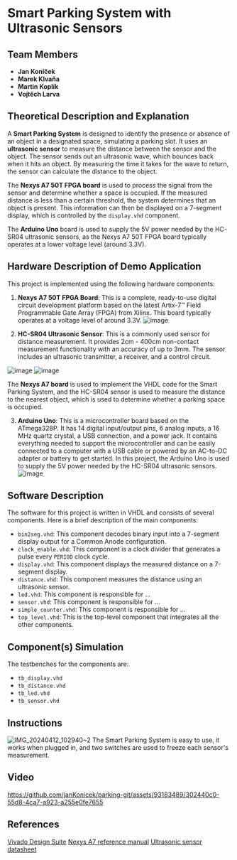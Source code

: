 # Smart Parking System with Ultrasonic Sensors

## Team Members
- **Jan Koníček**
- **Marek Klvaňa**
- **Martin Koplík**
- **Vojtěch Larva**

## Theoretical Description and Explanation
A **Smart Parking System** is designed to identify the presence or absence of an object in a designated space, simulating a parking slot. It uses an **ultrasonic sensor** to measure the distance between the sensor and the object. The sensor sends out an ultrasonic wave, which bounces back when it hits an object. By measuring the time it takes for the wave to return, the sensor can calculate the distance to the object.

The **Nexys A7 50T FPGA board** is used to process the signal from the sensor and determine whether a space is occupied. If the measured distance is less than a certain threshold, the system determines that an object is present. This information can then be displayed on a 7-segment display, which is controlled by the `display.vhd` component.

The **Arduino Uno** board is used to supply the 5V power needed by the HC-SR04 ultrasonic sensors, as the Nexys A7 50T FPGA board typically operates at a lower voltage level (around 3.3V).

## Hardware Description of Demo Application

This project is implemented using the following hardware components:

1. **Nexys A7 50T FPGA Board**: This is a complete, ready-to-use digital circuit development platform based on the latest Artix-7™ Field Programmable Gate Array (FPGA) from Xilinx. This board typically operates at a voltage level of around 3.3V.
![image](https://github.com/janKonicek/parking-git/assets/93183489/cbf24484-7c8d-4d5f-881c-a81818e93501)

2. **HC-SR04 Ultrasonic Sensor**: This is a commonly used sensor for distance measurement. It provides 2cm - 400cm non-contact measurement functionality with an accuracy of up to 3mm. The sensor includes an ultrasonic transmitter, a receiver, and a control circuit.

![image](https://github.com/janKonicek/parking-git/assets/93183489/2e5aff0d-3f97-40c2-8d31-db44c93f5ace)
![image](https://github.com/janKonicek/parking-git/assets/93183489/474df8db-e183-4e10-91af-cf07379e7d18)

The **Nexys A7 board** is used to implement the VHDL code for the Smart Parking System, and the HC-SR04 sensor is used to measure the distance to the nearest object, which is used to determine whether a parking space is occupied.

3. **Arduino Uno**: This is a microcontroller board based on the ATmega328P. It has 14 digital input/output pins, 6 analog inputs, a 16 MHz quartz crystal, a USB connection, and a power jack. It contains everything needed to support the microcontroller and can be easily connected to a computer with a USB cable or powered by an AC-to-DC adapter or battery to get started. In this project, the Arduino Uno is used to supply the 5V power needed by the HC-SR04 ultrasonic sensors.
![image](https://github.com/janKonicek/parking-git/assets/93183489/d88f189f-c7eb-49b9-8463-163a6273231d)


## Software Description
The software for this project is written in VHDL and consists of several components. Here is a brief description of the main components:

- `bin2seg.vhd`: This component decodes binary input into a 7-segment display output for a Common Anode configuration.
- `clock_enable.vhd`: This component is a clock divider that generates a pulse every `PERIOD` clock cycle.
- `display.vhd`: This component displays the measured distance on a 7-segment display.
- `distance.vhd`: This component measures the distance using an ultrasonic sensor.
- `led.vhd`: This component is responsible for ...
- `sensor.vhd`: This component is responsible for ...
- `simple_counter.vhd`: This component is responsible for ...
- `top_level.vhd`: This is the top-level component that integrates all the other components.

## Component(s) Simulation
The testbenches for the components are:
- `tb_display.vhd`
- `tb_distance.vhd`
- `tb_led.vhd`
- `tb_sensor.vhd`

## Instructions
![IMG_20240412_102940~2](https://github.com/janKonicek/parking-git/assets/93183489/9468692e-0fee-4770-8775-8740f2afcc37)
The Smart Parking System is easy to use, it works when plugged in, and two switches are used to freeze each sensor's measurement. 

## Video
https://github.com/janKonicek/parking-git/assets/93183489/302440c0-55d8-4ca7-a923-a255e0fe7655

## References
[Vivado Design Suite](https://www.xilinx.com/products/design-tools/vivado.html)
[Nexys A7 reference manual](https://digilent.com/reference/programmable-logic/nexys-a7/reference-manual)
[Ultrasonic sensor datasheet](https://dratek.cz/docs/produkty/0/773/eses1500636000.pdf)

